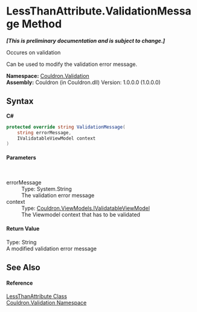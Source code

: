 # LessThanAttribute.ValidationMessage Method 
 _**\[This is preliminary documentation and is subject to change.\]**_

Occures on validation 

 Can be used to modify the validation error message.

**Namespace:**&nbsp;<a href="N_Couldron_Validation">Couldron.Validation</a><br />**Assembly:**&nbsp;Couldron (in Couldron.dll) Version: 1.0.0.0 (1.0.0.0)

## Syntax

**C#**<br />
``` C#
protected override string ValidationMessage(
	string errorMessage,
	IValidatableViewModel context
)
```


#### Parameters
&nbsp;<dl><dt>errorMessage</dt><dd>Type: System.String<br />The validation error message</dd><dt>context</dt><dd>Type: <a href="T_Couldron_ViewModels_IValidatableViewModel">Couldron.ViewModels.IValidatableViewModel</a><br />The Viewmodel context that has to be validated</dd></dl>

#### Return Value
Type: String<br />A modified validation error message

## See Also


#### Reference
<a href="T_Couldron_Validation_LessThanAttribute">LessThanAttribute Class</a><br /><a href="N_Couldron_Validation">Couldron.Validation Namespace</a><br />
